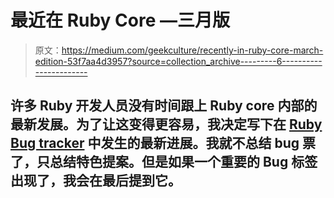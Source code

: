 # 最近在 Ruby Core —三月版

> 原文：<https://medium.com/geekculture/recently-in-ruby-core-march-edition-53f7aa4d3957?source=collection_archive---------6----------------------->

## 许多 Ruby 开发人员没有时间跟上 Ruby core 内部的最新发展。为了让这变得更容易，我决定写下在 [Ruby Bug tracker](https://bugs.ruby-lang.org) 中发生的最新进展。我就不总结 bug 票了，只总结特色提案。但是如果一个重要的 Bug 标签出现了，我会在最后提到它。
